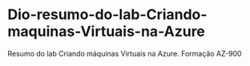 # Dio-resumo-do-lab-Criando-maquinas-Virtuais-na-Azure
Resumo do lab Criando máquinas Virtuais na Azure. Formação AZ-900 
